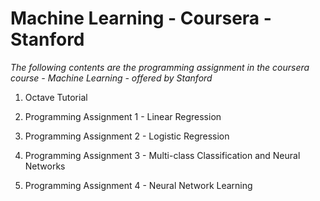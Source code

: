 # Machine Learning - Coursera - Stanford

*The following contents are the programming assignment in the coursera course - Machine Learning - offered by Stanford*

1. Octave Tutorial

2. Programming Assignment 1 - Linear Regression

3. Programming Assignment 2 - Logistic Regression

4. Programming Assignment 3 - Multi-class Classification and Neural Networks

5. Programming Assignment 4 - Neural Network Learning

